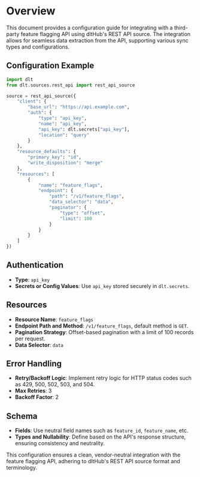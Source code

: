 # Overview

This document provides a configuration guide for integrating with a third-party feature flagging API using dltHub's REST API source. The integration allows for seamless data extraction from the API, supporting various sync types and configurations.

## Configuration Example

```python
import dlt
from dlt.sources.rest_api import rest_api_source

source = rest_api_source({
    "client": {
        "base_url": "https://api.example.com",
        "auth": {
            "type": "api_key",
            "name": "api_key",
            "api_key": dlt.secrets["api_key"],
            "location": "query"
        }
    },
    "resource_defaults": {
        "primary_key": "id",
        "write_disposition": "merge"
    },
    "resources": [
        {
            "name": "feature_flags",
            "endpoint": {
                "path": "/v1/feature_flags",
                "data_selector": "data",
                "paginator": {
                    "type": "offset",
                    "limit": 100
                }
            }
        }
    ]
})
```

## Authentication

- **Type**: `api_key`
- **Secrets or Config Values**: Use `api_key` stored securely in `dlt.secrets`.

## Resources

- **Resource Name**: `feature_flags`
- **Endpoint Path and Method**: `/v1/feature_flags`, default method is `GET`.
- **Pagination Strategy**: Offset-based pagination with a limit of 100 records per request.
- **Data Selector**: `data`

## Error Handling

- **Retry/Backoff Logic**: Implement retry logic for HTTP status codes such as 429, 500, 502, 503, and 504.
- **Max Retries**: 3
- **Backoff Factor**: 2

## Schema

- **Fields**: Use neutral field names such as `feature_id`, `feature_name`, etc.
- **Types and Nullability**: Define based on the API's response structure, ensuring consistency and neutrality.

This configuration ensures a clean, vendor-neutral integration with the feature flagging API, adhering to dltHub's REST API source format and terminology.